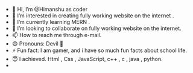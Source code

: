 - 👋 Hi, I’m @Himanshu as coder
- 👀 I’m interested in creating fully working website on the internet .
- 🌱 I’m currently learning MERN .
- 💞️ I’m looking to collaborate on fully working website on the internet.
- 📫 How to reach me through e-mail. 
- 😄 Pronouns: Devil 👿 
- ⚡ Fun fact: I am gamer, and i have so much fun facts about school life.
- 😇 I achieved. Html , Css , JavaScript, c++ , c , java , python.
- 

